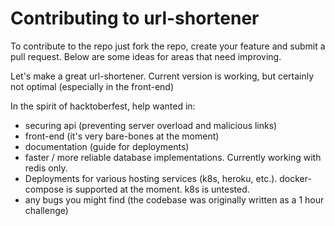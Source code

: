 # Contributing to url-shortener

To contribute to the repo just fork the repo, create your feature and submit a pull request.
Below are some ideas for areas that need improving.

Let's make a great url-shortener. Current version is working, but certainly not optimal (especially in the front-end)

In the spirit of hacktoberfest, help wanted in:
 - securing api (preventing server overload and malicious links)
 - front-end (it's very bare-bones at the moment)
 - documentation (guide for deployments)
 - faster / more reliable database implementations. Currently working with redis only.
 - Deployments for various hosting services (k8s, heroku, etc.). docker-compose is supported at the moment. k8s is untested.
 - any bugs you might find (the codebase was originally written as a 1 hour challenge)

